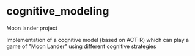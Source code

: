 # cognitive_modeling
Moon lander project

Implementation of a cognitive model (based on ACT-R) which can play a game of "Moon Lander" using different cognitive strategies
